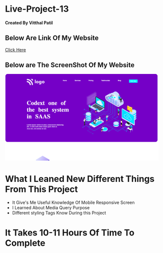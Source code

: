 # Live-Project-13 <br/>
#### Created By Vitthal Patil <br/>
## Below Are Link Of My Website <br/>
[Click Here]( https://vitthalpatil0806.github.io/Live-Project-13/) <br/> 
## Below are The ScreenShot Of My Website <br/>
![ss](https://github.com/VitthalPatil0806/Live-Project-13/blob/master/Live%20ss%2013.png) <br/>
# What I Leaned New Different Things From This Project <br/>
* It Give's Me Useful Knowledge Of Mobile Responsive Screen <br/>
* I Learned About Media Query Purpose <br/>
* Different styling Tags Know During this Project <br/>
# It Takes 10-11 Hours Of Time To Complete <br/>
